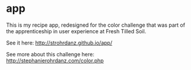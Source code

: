 app
===
This is my recipe app, redesigned for the color challenge that was part of the apprenticeship in user experience at Fresh Tilled Soil.

See it here: http://strohrdanz.github.io/app/

See more about this challenge here: http://stephanierohrdanz.com/color.php
